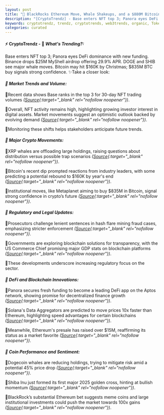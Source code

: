 ```yaml
---
layout: post
title: "🌇 BlackRocks Ethereum Move, Whale Shakeups, and a $880M Bitcoin Bet"
description: "[CryptoTrendz] - Base enters NFT top 3; Panora eyes DeFi dominance with new funding. Binance drops $25M MyShell airdrop offering 29.9% APR. DOGE and SHIB see major whale moves. Bitcoin may hit $160K by Christmas; $835M BTC buy signals strong confidence."
keywords: cryptotrendz, trendz, cryptotrends, web3trends, organic, Token, DOGE, Bitcoin, Trump, NFT, XRP, Market, Crypto, Mining, Ethereum, BTC, Analyst, Airdrop
categories: curated
---
```


#### ⚡ CryptoTrendz - 📌 *What's Trending?:*

Base enters NFT top 3; Panora eyes DeFi dominance with new funding. Binance drops $25M MyShell airdrop offering 29.9% APR. DOGE and SHIB see major whale moves. Bitcoin may hit $160K by Christmas; $835M BTC buy signals strong confidence. ✨Take a closer look:


#### *🔖  Market Trends and Volume:*  

🔹Recent data shows Base ranks in the top 3 for 30-day NFT trading volumes *([Source](https://s.avyag.com/l11q){:target="_blank" rel="nofollow noopener"})*.  

🔹Overall, NFT activity remains high, highlighting growing investor interest in digital assets. Market movements suggest an optimistic outlook backed by evolving demand *([Source](https://s.avyag.com/l11q){:target="_blank" rel="nofollow noopener"})*.  

🔹Monitoring these shifts helps stakeholders anticipate future trends.

#### *🔖  Major Crypto Movements:*  

🔹XRP whales are offloading large holdings, raising questions about distribution versus possible trap scenarios *([Source](https://s.avyag.com/65es){:target="_blank" rel="nofollow noopener"})*.  

🔹Bitcoin's recent dip prompted reactions from industry leaders, with some predicting a potential rebound to $160K by year's end *([Source](https://s.avyag.com/dhgg){:target="_blank" rel="nofollow noopener"})*.  

🔹Institutional moves, like Metaplanet aiming to buy $835M in Bitcoin, signal strong confidence in crypto’s future *([Source](https://s.avyag.com/dukl){:target="_blank" rel="nofollow noopener"})*.  

#### *🔖  Regulatory and Legal Updates:*  

🔹Prosecutors challenge lenient sentences in hash flare mining fraud cases, emphasizing stricter enforcement *([Source](https://s.avyag.com/b9mc){:target="_blank" rel="nofollow noopener"})*.  

🔹Governments are exploring blockchain solutions for transparency, with the US Commerce Chief promising major GDP stats on blockchain platforms *([Source](https://s.avyag.com/g6ip){:target="_blank" rel="nofollow noopener"})*.  

🔹These developments underscore increasing regulatory focus on the sector.

#### *🔖  DeFi and Blockchain Innovations:*  

🔹Panora secures fresh funding to become a leading DeFi app on the Aptos network, showing promise for decentralized finance growth *([Source](https://s.avyag.com/r226){:target="_blank" rel="nofollow noopener"})*.  

🔹Solana's Data Aggregators are predicted to move prices 10x faster than Ethereum, highlighting speed advantages for certain blockchains *([Source](https://s.avyag.com/dw6z){:target="_blank" rel="nofollow noopener"})*.  

🔹Meanwhile, Ethereum's presale has raised over $15M, reaffirming its status as a market favorite *([Source](https://s.avyag.com/pbuq){:target="_blank" rel="nofollow noopener"})*.  

#### *🔖  Coin Performance and Sentiment:*  

🔹Dogecoin whales are reducing holdings, trying to mitigate risk amid a potential 45% price drop *([Source](https://s.avyag.com/biah){:target="_blank" rel="nofollow noopener"})*.  

🔹Shiba Inu just formed its first major 2025 golden cross, hinting at bullish momentum *([Source](https://s.avyag.com/m06g){:target="_blank" rel="nofollow noopener"})*.  

🔹BlackRock’s substantial Ethereum bet suggests meme coins and large institutional investments could push the market towards 100x gains *([Source](https://s.avyag.com/v23q){:target="_blank" rel="nofollow noopener"})*.